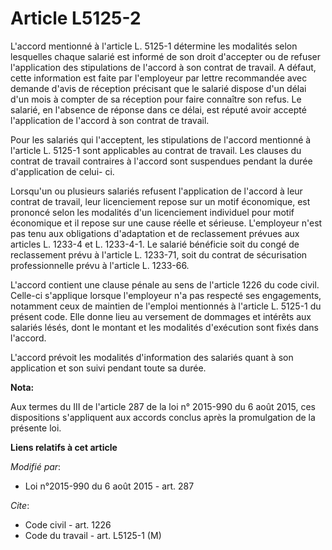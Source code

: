 # Article L5125-2

L'accord mentionné à l'article L. 5125-1 détermine les modalités selon lesquelles chaque salarié est informé de son droit
d'accepter ou de refuser l'application des stipulations de l'accord à son contrat de travail. A défaut, cette information est
faite par l'employeur par lettre recommandée avec demande d'avis de réception précisant que le salarié dispose d'un délai
d'un mois à compter de sa réception pour faire connaître son refus. Le salarié, en l'absence de réponse dans ce délai, est
réputé avoir accepté l'application de l'accord à son contrat de travail.

Pour les salariés qui l'acceptent, les stipulations de l'accord mentionné à l'article L. 5125-1 sont applicables au contrat
de travail. Les clauses du contrat de travail contraires à l'accord sont suspendues pendant la durée d'application de celui-
ci. 

Lorsqu'un ou plusieurs salariés refusent l'application de l'accord à leur contrat de travail, leur licenciement repose sur un
motif économique, est prononcé selon les modalités d'un licenciement individuel pour motif économique et il repose sur une
cause réelle et sérieuse. L'employeur n'est pas tenu aux obligations d'adaptation et de reclassement prévues aux articles L.
1233-4 et L. 1233-4-1. Le salarié bénéficie soit du congé de reclassement prévu à l'article L. 1233-71, soit du contrat de
sécurisation professionnelle prévu à l'article L. 1233-66. 

L'accord contient une clause pénale au sens de l'article 1226 du code civil. Celle-ci s'applique lorsque l'employeur n'a pas
respecté ses engagements, notamment ceux de maintien de l'emploi mentionnés à l'article L. 5125-1 du présent code. Elle donne
lieu au versement de dommages et intérêts aux salariés lésés, dont le montant et les modalités d'exécution sont fixés dans
l'accord. 

L'accord prévoit les modalités d'information des salariés quant à son application et son suivi pendant toute sa durée.

**Nota:**

Aux termes du III de l'article 287 de la loi n° 2015-990 du 6 août 2015, ces dispositions s'appliquent aux accords conclus
après la promulgation de la présente loi.

**Liens relatifs à cet article**

_Modifié par_:

  - Loi n°2015-990 du 6 août 2015 - art. 287

_Cite_:

  - Code civil - art. 1226
  - Code du travail - art. L5125-1 (M)
